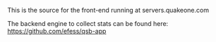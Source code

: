 This is the source for the front-end running at servers.quakeone.com

The backend engine to collect stats can be found here:
https://github.com/efess/qsb-app
